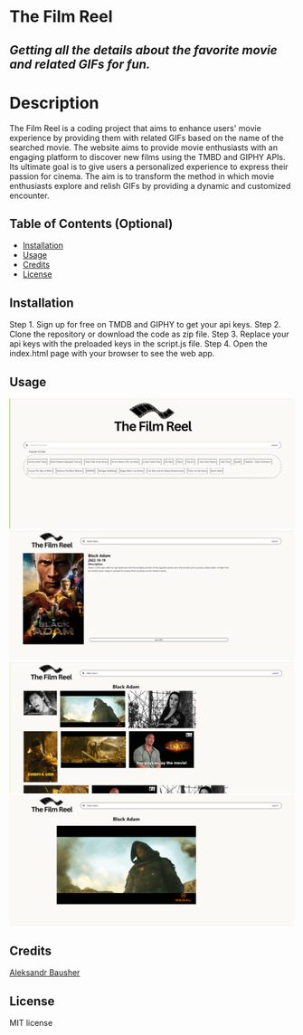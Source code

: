 # The Film Reel
## *Getting all the details about the favorite movie and related GIFs for fun.*

# Description
The Film Reel is a coding project that aims to enhance users' movie experience by providing them with related GIFs based on the name of the searched movie. The website aims to provide movie enthusiasts with an engaging platform to discover new films using the TMBD and GIPHY APIs. Its ultimate goal is to give users a personalized experience to express their passion for cinema. The aim is to transform the method in which movie enthusiasts explore and relish GIFs by providing a dynamic and customized encounter.

## Table of Contents (Optional)

- [Installation](#installation)
- [Usage](#usage)
- [Credits](#credits)
- [License](#license)


## Installation
Step 1. Sign up for free on TMDB and GIPHY to get your api keys.
Step 2. Clone the repository or download the code as zip file.
Step 3. Replace your api keys with the preloaded keys in the script.js file.
Step 4. Open the index.html page with your browser to see the web app.

## Usage

![alt text](images/screenshot.png)
![alt text](images/screenshot2.png)
![alt text](images/screenshot3.png)
![alt text](images/screenshot4.png)

## Credits

[Aleksandr Bausher](https://www.github.com/aleksandrbausher)

## License
MIT license
